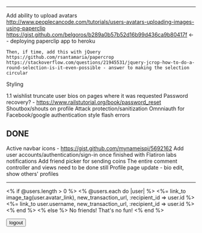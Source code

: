 

----

  Add ability to upload avatars
    http://www.peoplecancode.com/tutorials/users-avatars-uploading-images-using-paperclip
    https://gist.github.com/belgoros/b289a0b57b52d16b99d436ca9b80417f <-- deploying paperclip app to heroku

    Then, if time, add this with jQuery
    https://github.com/rsantamaria/papercrop
    https://stackoverflow.com/questions/21945531/jquery-jcrop-how-to-do-a-round-selection-is-it-even-possible - answer to making the selection circular

  Styling

  1.1 wishlist
      truncate user bios on pages where it was requested
      Password recovery? - https://www.railstutorial.org/book/password_reset
      Shoutbox/shouts on profile
      Attack protection/sanitization
      Omnniauth for Facebook/google authentication
      style flash errors



DONE
----
  Active navbar icons - https://gist.github.com/mynameispj/5692162
  Add user accounts/authentication/sign-in once finished with Flatiron labs
    notifications
    Add friend picker for sending coins
  The entire comment controller and views need to be done still
    Profile page update - bio edit, show others' profiles

---

<% if @users.length > 0 %>
  <% @users.each do |user| %>
    <%= link_to image_tag(user.avatar_link), new_transaction_url, :recipient_id => user.id %> <%= link_to user.username, new_transaction_url, :recipient_id => user.id %> <br />
  <% end %>
<% else %>
  No friends! That's no fun!
<% end %>

  <input type=button value='logout'>
